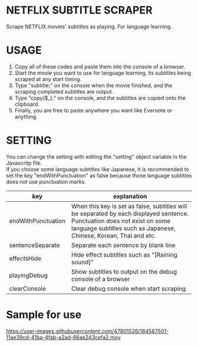 # NETFLIX SUBTITLE SCRAPER
Scrape NETFLIX movies' subtitles as playing. For language learning.

# USAGE
1. Copy all of these codes and paste them into the console of a browser.
1. Start the movie you want to use for language learning, its subtitles being scraped at any start timing.
1. Type "subtitle;" on the console when the movie finished, and the scraping completed subtitles are output.
1. Type "copy($_);" on the console, and the subtitles are copied onto the clipboard.
1. Finally, you are free to paste anywhere you want like Evernote or anything.

# SETTING
You can change the setting with editing the "setting" object variable in the Javascritp file.<br>
If you choose some language subtitles like Japanese, it is recommended to set the key "endWithPunctuation" as false because those language subtitles does not use punctuation marks.

|key|explanation|
|-|-|
|endWithPunctuation|When this key is set as false, subtitles will be separated by each displayed sentence. <br>Punctuation does not exist on some language subtitles such as Japanese, Chinese, Korean, Thai and etc.|
|sentenceSeparate|Separate each sentence by blank line|
|effectsHide|Hide effect subtitles such as "[Raining sound]"|
|playingDebug|Show subtitles to output on the debug console of a browser|
|clearConsole|Clear debug console when start scraping|

# Sample for use
https://user-images.githubusercontent.com/47801526/184587501-11ae39cd-41ba-4fab-a2ad-66ae243cefa2.mov

